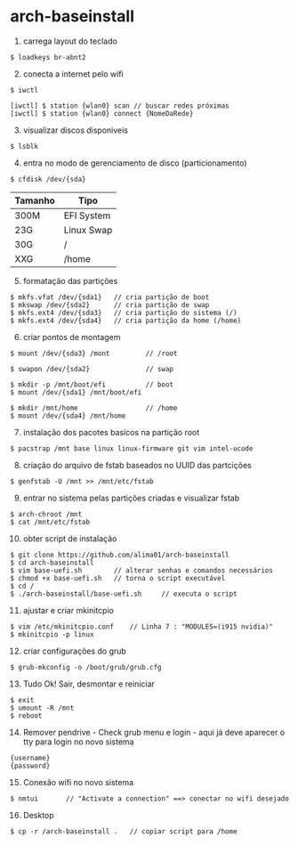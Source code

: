 # arch-baseinstall


1. carrega layout do teclado
~~~root@archiso_$
$ loadkeys br-abnt2
~~~

2. conecta a internet pelo wifi
~~~root@archiso_$
$ iwctl
~~~
~~~root@archiso_$
[iwctl] $ station {wlan0} scan // buscar redes próximas
[iwctl] $ station {wlan0} connect {NomeDaRede}
~~~
3. visualizar discos disponiveis
~~~root@archiso_$
$ lsblk
~~~

4. entra no modo de gerenciamento de disco (particionamento)
~~~root@archiso_$
$ cfdisk /dev/{sda}
~~~

Tamanho   | Tipo
--------- | ------
300M | EFI System
23G  | Linux Swap
30G  | /
XXG  | /home

5. formatação das partições
~~~root@archiso_$
$ mkfs.vfat /dev/{sda1}   // cria partição de boot
$ mkswap /dev/{sda2}      // cria partição de swap
$ mkfs.ext4 /dev/{sda3}   // cria partição do sistema (/)
$ mkfs.ext4 /dev/{sda4}   // cria partição da home (/home)
~~~

6. criar pontos de montagem
~~~root@archiso_$
$ mount /dev/{sda3} /mont         // /root

$ swapon /dev/{sda2}              // swap

$ mkdir -p /mnt/boot/efi          // boot 
$ mount /dev/{sda1} /mnt/boot/efi

$ mkdir /mnt/home                 // /home
$ mount /dev/{sda4} /mnt/home
~~~

7. instalação dos pacotes basicos na partição root
~~~root@archiso_$
$ pacstrap /mnt base linux linux-firmware git vim intel-ucode
~~~

8. criação do arquivo de fstab baseados no UUID das partcições
~~~root@archiso_$
$ genfstab -U /mnt >> /mnt/etc/fstab
~~~

9. entrar no sistema pelas partições criadas e visualizar fstab
~~~root@archiso_$
$ arch-chroot /mnt
$ cat /mnt/etc/fstab
~~~

10. obter script de instalação
~~~root@archiso_$
$ git clone https://github.com/alima01/arch-baseinstall
$ cd arch-baseinstall
$ vim base-uefi.sh        // alterar senhas e comandos necessários
$ chmod +x base-uefi.sh   // torna o script executável
$ cd /
$ ./arch-baseinstall/base-uefi.sh     // executa o script
~~~

11. ajustar e criar mkinitcpio
~~~root@archiso_$
$ vim /etc/mkinitcpio.conf    // Linha 7 : "MODULES=(i915 nvidia)"
$ mkinitcpio -p linux
~~~

12. criar configurações do grub
~~~root@archiso_$
$ grub-mkconfig -o /boot/grub/grub.cfg
~~~

13. Tudo Ok! Sair, desmontar e reiniciar
~~~root@archiso_$
$ exit
$ umount -R /mnt
$ reboot
~~~

14. Remover pendrive - Check grub menu e login - aqui já deve aparecer o tty para login no novo sistema
~~~root@archiso_$
{username}
{password}
~~~

15. Conexão wifi no novo sistema
~~~root@archiso_$
$ nmtui       // "Activate a connection" ==> conectar no wifi desejado
~~~

16. Desktop
~~~root@archiso_$
$ cp -r /arch-baseinstall .   // copiar script para /home
~~~

